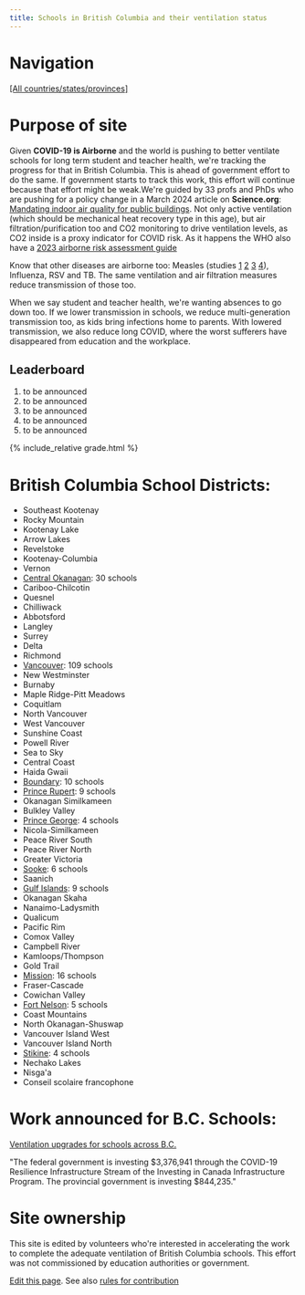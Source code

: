 ```yaml
---
title: Schools in British Columbia and their ventilation status
---
```


# Navigation

[[All countries/states/provinces]](..)

# Purpose of site

Given **COVID-19 is Airborne** and the world is pushing to better ventilate schools for long term student and teacher health, we're tracking the progress for that in British Columbia. This is ahead of government effort to do the same. If government starts to track this work, this effort will continue because that effort might be weak.We're guided by 33 profs and PhDs who are pushing for a policy change in a March 2024 article on **Science.org**: [Mandating indoor air quality for public buildings](https://drive.google.com/file/d/16l_IH47cQtC7fFuafvHca7ORNVGITxx8/view). Not only active ventilation (which should be mechanical heat recovery type in this age), but air filtration/purification too and CO2 monitoring to drive ventilation levels, as CO2 inside is a proxy indicator for COVID risk. As it happens the WHO also have a [2023 airborne risk assessment guide](https://iris.who.int/handle/10665/376346)

Know that other diseases are airborne too: Measles (studies [1](https://www.ncbi.nlm.nih.gov/pmc/articles/PMC2810934/pdf/10982072.pdf) [2](https://www.ncbi.nlm.nih.gov/pmc/articles/PMC3880795/pdf/nihms532643.pdf) [3](https://pubmed.ncbi.nlm.nih.gov/31257413/) [4](https://www.sciencedirect.com/science/article/pii/S0196655316305363)), Influenza, RSV and TB. The same ventilation and air filtration measures reduce transmission of those too.

 When we say student and teacher health, we're wanting absences to go down too. If we lower transmission in schools, we reduce multi-generation transmission too, as kids bring infections home to parents. With lowered transmission, we also reduce long COVID, where the worst sufferers have disappeared from education and the workplace.


## Leaderboard

1. to be announced
2. to be announced
3. to be announced
4. to be announced
5. to be announced

{% include_relative grade.html %}

# British Columbia School Districts:


- Southeast Kootenay
- Rocky Mountain
- Kootenay Lake
- Arrow Lakes
- Revelstoke
- Kootenay-Columbia
- Vernon
- [Central Okanagan](Central_Okanagan/): 30 schools
- Cariboo-Chilcotin
- Quesnel
- Chilliwack
- Abbotsford
- Langley
- Surrey
- Delta
- Richmond
- [Vancouver](Vancouver/): 109 schools
- New Westminster
- Burnaby
- Maple Ridge-Pitt Meadows
- Coquitlam
- North Vancouver
- West Vancouver
- Sunshine Coast
- Powell River
- Sea to Sky
- Central Coast
- Haida Gwaii
- [Boundary](Boundary/): 10 schools
- [Prince Rupert](Prince_Rupert/): 9 schools
- Okanagan Similkameen
- Bulkley Valley
- [Prince George](Prince_George/): 4 schools
- Nicola-Similkameen
- Peace River South
- Peace River North
- Greater Victoria
- [Sooke](Sooke/): 6 schools
- Saanich
- [Gulf Islands](Gulf_Islands/): 9 schools
- Okanagan Skaha
- Nanaimo-Ladysmith
- Qualicum
- Pacific Rim
- Comox Valley
- Campbell River
- Kamloops/Thompson
- Gold Trail
- [Mission](Mission/): 16 schools
- Fraser-Cascade
- Cowichan Valley
- [Fort Nelson](Fort_Nelson/): 5 schools
- Coast Mountains
- North Okanagan-Shuswap
- Vancouver Island West
- Vancouver Island North
- [Stikine](Stikine/): 4 schools
- Nechako Lakes
- Nisga'a
- Conseil scolaire francophone

# Work announced for B.C. Schools:

[Ventilation upgrades for schools across B.C.](https://www.canada.ca/en/office-infrastructure/news/2024/03/ventilation-upgrades-for-schools-across-bc.html)

"The federal government is investing $3,376,941 through the COVID-19 Resilience Infrastructure Stream of the Investing in Canada Infrastructure Program. The provincial government is investing $844,235."

# Site ownership

This site is edited by volunteers who're interested in accelerating the work to complete the adequate ventilation of British Columbia schools. This effort was not commissioned by education authorities or government.

[Edit this page](https://github.com/ventilate-schools/BC/edit/main/index.md). See also [rules for contribution](./contribution_rules/)